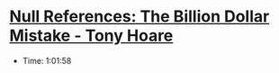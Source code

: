 # [Null References: The Billion Dollar Mistake - Tony Hoare](https://www.youtube.com/watch?v=ybrQvs4x0Ps)

- Time: 1:01:58
